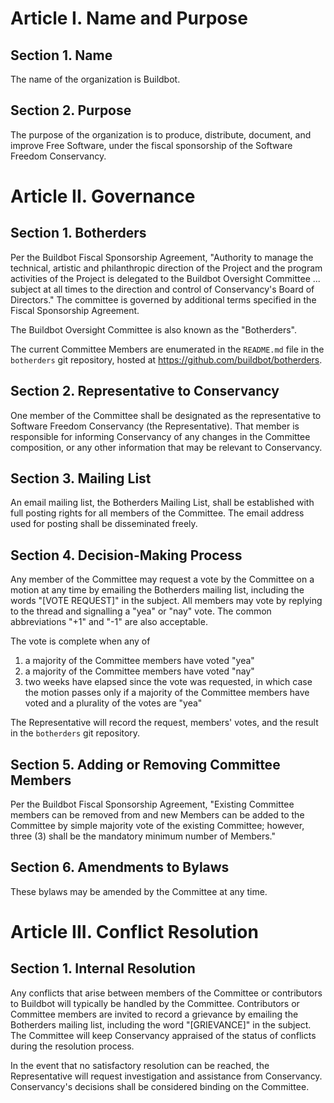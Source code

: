 Article I. Name and Purpose
===========================

Section 1. Name
---------------

The name of the organization is Buildbot.

Section 2. Purpose
------------------

The purpose of the organization is to produce, distribute, document, and improve Free Software, under the fiscal sponsorship of the Software Freedom Conservancy.

Article II. Governance
======================

Section 1. Botherders
---------------------

Per the Buildbot Fiscal Sponsorship Agreement, "Authority to manage the technical, artistic and philanthropic direction of the Project and the program activities of the Project is delegated to the Buildbot Oversight Committee ...  subject at all times to the direction and control of Conservancy's Board of Directors."
The committee is governed by additional terms specified in the Fiscal Sponsorship Agreement.

The Buildbot Oversight Committee is also known as the "Botherders".

The current Committee Members are enumerated in the ``README.md`` file in the ``botherders`` git repository, hosted at https://github.com/buildbot/botherders.

Section 2. Representative to Conservancy
----------------------------------------

One member of the Committee shall be designated as the representative to Software Freedom Conservancy (the Representative).
That member is responsible for informing Conservancy of any changes in the Committee composition, or any other information that may be relevant to Conservancy.

Section 3. Mailing List
-----------------------

An email mailing list, the Botherders Mailing List, shall be established with full posting rights for all members of the Committee.
The email address used for posting shall be disseminated freely.

Section 4. Decision-Making Process
----------------------------------

Any member of the Committee may request a vote by the Committee on a motion at any time by emailing the Botherders mailing list, including the words "[VOTE REQUEST]" in the subject.
All members may vote by replying to the thread and signalling a "yea" or "nay" vote.
The common abbreviations "+1" and "-1" are also acceptable.

The vote is complete when any of

 1. a majority of the Committee members have voted "yea"
 2. a majority of the Committee members have voted "nay"
 3. two weeks have elapsed since the vote was requested, in which case the motion passes only if a majority of the Committee members have voted and a plurality of the votes are "yea"

The Representative will record the request, members' votes, and the result in the ``botherders`` git repository.

Section 5. Adding or Removing Committee Members
-----------------------------------------------

Per the Buildbot Fiscal Sponsorship Agreement, "Existing Committee members can be removed from and new Members can be added to the Committee by simple majority vote of the existing Committee; however, three (3) shall be the mandatory minimum number of Members."

Section 6. Amendments to Bylaws
-------------------------------

These bylaws may be amended by the Committee at any time.

Article III. Conflict Resolution
================================

Section 1. Internal Resolution
------------------------------

Any conflicts that arise between members of the Committee or contributors to Buildbot will typically be handled by the Committee.
Contributors or Committee members are invited to record a grievance by emailing the Botherders mailing list, including the word "[GRIEVANCE]" in the subject.
The Committee will keep Conservancy appraised of the status of conflicts during the resolution process.

In the event that no satisfactory resolution can be reached, the Representative will request investigation and assistance from Conservancy.
Conservancy's decisions shall be considered binding on the Committee.
